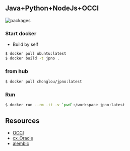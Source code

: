 Java+Python+NodeJs+OCCI
---

![packages](packages.png)

### Start docker

- Build by self

```bash
$ docker pull ubuntu:latest
$ docker build -t jpno .
```

### from hub

```bash
$ docker pull chonglou/jpno:latest
```

### Run

```bash
$ docker run --rm -it -v `pwd`:/workspace jpno:latest
```

## Resources

- [OCCI](https://www.oracle.com/technetwork/database/database-technologies/instant-client/downloads/index.html)
- [cx_Oracle](https://cx-oracle.readthedocs.io/en/latest/installation.html#quick-start-cx-oracle-installation)
- [alembic](https://alembic.sqlalchemy.org/en/latest/tutorial.html)